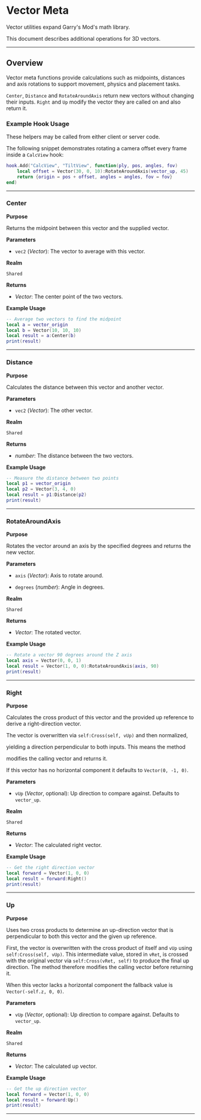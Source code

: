# Vector Meta

Vector utilities expand Garry's Mod's math library.

This document describes additional operations for 3D vectors.

---

## Overview

Vector meta functions provide calculations such as midpoints, distances and axis rotations to support movement, physics and placement tasks.

`Center`, `Distance` and `RotateAroundAxis` return new vectors without changing their inputs. `Right` and `Up` modify the vector they are called on and also return it.

### Example Hook Usage

These helpers may be called from either client or server code.

The following snippet demonstrates rotating a camera offset every frame inside a `CalcView` hook:

```lua
hook.Add("CalcView", "TiltView", function(ply, pos, angles, fov)
    local offset = Vector(30, 0, 10):RotateAroundAxis(vector_up, 45)
    return {origin = pos + offset, angles = angles, fov = fov}
end)
```

---

### Center

**Purpose**

Returns the midpoint between this vector and the supplied vector.

**Parameters**

* `vec2` (*Vector*): The vector to average with this vector.

**Realm**

`Shared`

**Returns**

* *Vector*: The center point of the two vectors.

**Example Usage**

```lua
-- Average two vectors to find the midpoint
local a = vector_origin
local b = Vector(10, 10, 10)
local result = a:Center(b)
print(result)
```

---

### Distance

**Purpose**

Calculates the distance between this vector and another vector.

**Parameters**

* `vec2` (*Vector*): The other vector.

**Realm**

`Shared`

**Returns**

* *number*: The distance between the two vectors.

**Example Usage**

```lua
-- Measure the distance between two points
local p1 = vector_origin
local p2 = Vector(3, 4, 0)
local result = p1:Distance(p2)
print(result)
```

---

### RotateAroundAxis

**Purpose**

Rotates the vector around an axis by the specified degrees and returns the new vector.

**Parameters**

* `axis` (*Vector*): Axis to rotate around.

* `degrees` (*number*): Angle in degrees.

**Realm**

`Shared`

**Returns**

* *Vector*: The rotated vector.

**Example Usage**

```lua
-- Rotate a vector 90 degrees around the Z axis
local axis = Vector(0, 0, 1)
local result = Vector(1, 0, 0):RotateAroundAxis(axis, 90)
print(result)
```

---

### Right

**Purpose**

Calculates the cross product of this vector and the provided up reference to derive a right-direction vector.

The vector is overwritten via `self:Cross(self, vUp)` and then normalized,

yielding a direction perpendicular to both inputs. This means the method

modifies the calling vector and returns it.

If this vector has no horizontal component it defaults to `Vector(0, -1, 0)`.

**Parameters**

* `vUp` (*Vector*, optional): Up direction to compare against. Defaults to `vector_up`.

**Realm**

`Shared`

**Returns**

* *Vector*: The calculated right vector.

**Example Usage**

```lua
-- Get the right direction vector
local forward = Vector(1, 0, 0)
local result = forward:Right()
print(result)
```

---

### Up

**Purpose**

Uses two cross products to determine an up-direction vector that is perpendicular to both this vector and the given up reference.

First, the vector is overwritten with the cross product of itself and `vUp` using `self:Cross(self, vUp)`. This intermediate value, stored in `vRet`, is crossed with the original vector via `self:Cross(vRet, self)` to produce the final up direction. The method therefore modifies the calling vector before returning it.

When this vector lacks a horizontal component the fallback value is `Vector(-self.z, 0, 0)`.

**Parameters**

* `vUp` (*Vector*, optional): Up direction to compare against. Defaults to `vector_up`.

**Realm**

`Shared`

**Returns**

* *Vector*: The calculated up vector.

**Example Usage**

```lua
-- Get the up direction vector
local forward = Vector(1, 0, 0)
local result = forward:Up()
print(result)
```

---
